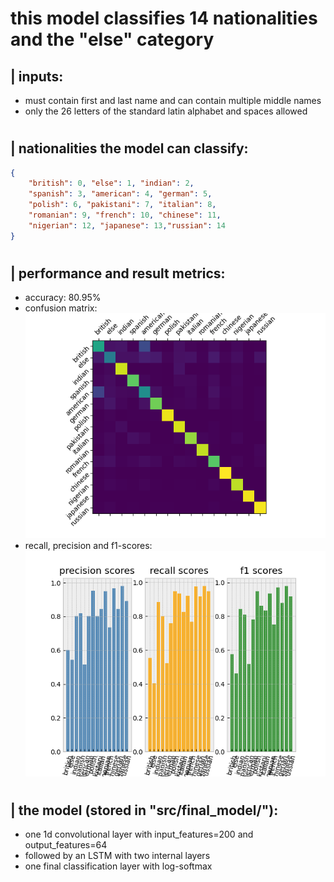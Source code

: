 
# this model classifies 14 nationalities and the "else" category

## | inputs:
 - must contain first and last name and can contain multiple middle names
 - only the 26 letters of the standard latin alphabet and spaces allowed

#

## | nationalities the model can classify:
```json
{
    "british": 0, "else": 1, "indian": 2,
    "spanish": 3, "american": 4, "german": 5,
    "polish": 6, "pakistani": 7, "italian": 8,
    "romanian": 9, "french": 10, "chinese": 11,
    "nigerian": 12, "japanese": 13,"russian": 14
}
```

#

## | performance and result metrics:
 - accuracy: 80.95%
 - confusion matrix: <br/> ![confusion_matrix](figures/confusion_matrix.png)
 - recall, precision and f1-scores: <br/> ![confusion_matrix](figures/scores.png)

#

## | the model (stored in "src/final_model/"):
 - one 1d convolutional layer with input_features=200 and output_features=64 
 - followed by an LSTM with two internal layers
 - one final classification layer with log-softmax


